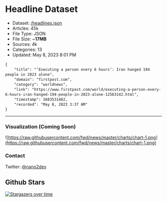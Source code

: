 # Headline Dataset

- Dataset: [/headlines.json](https://raw.githubusercontent.com/fwd/news/master/headlines.json) 
- Articles: 45k
- File Type: JSON
- File Size: ~**17MB**
- Sources: 4k
- Categories: 13
- Updated: May 8, 2023 8:01 PM

```
{
    "title": "‘Executing a person every 6 hours’: Iran hanged 194 people in 2023 alone",
    "domain": "firstpost.com",
    "category": "worldnews",
    "link": "https://www.firstpost.com/world/executing-a-person-every-6-hours-iran-hanged-194-people-in-2023-alone-12563142.html",
    "timestamp": 1683531462,
    "recorded": "May 8, 2023 3:37 AM"
}
```

---

### Visualization (Coming Soon)

![https://raw.githubusercontent.com/fwd/news/master/charts/chart-1.png](https://raw.githubusercontent.com/fwd/news/master/charts/chart-1.png)

### Contact 

Twitter: [@nano2dev](https://twitter.com/nano2dev)

## Github Stars

[![Stargazers over time](https://starchart.cc/fwd/news.svg)](https://starchart.cc/fwd/news)

